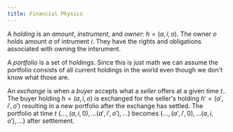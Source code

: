 ```yaml
---
title: Financial Physics
---
```


A _holding_ is an _amount_, _instrument_, and _owner_: $h = (a, i, o)$.
The owner $o$ holds amount $a$ of intrument $i$. They have the rights
and obligations associated with owning the intsrument.

A _portfolio_ is a set of holdings. Since this is just math we can assume
the portfolio consists of all current holdings in the world even though
we don't know what those are.

An _exchange_ is when a _buyer_ accepts what a _seller_ offers at a given time $t$..
The buyer holding $h = (a,i,o)$ is exchanged for the seller's holding $h' = (a',i',o')$
resulting in a new portfolio after the exchange has settled.
The portfolio at time $t$ $\{\ldots,(a,i,0),\ldots(a',i',o'),\ldots\}$
becomes $\{\ldots,(a',i',0),\ldots(a,i,o'),\ldots\}$ after settlement.
